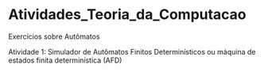 # Atividades_Teoria_da_Computacao
Exercícios sobre Autômatos

Atividade 1: Simulador de Autômatos Finitos Determinísticos ou máquina de estados finita determinística (AFD) 
